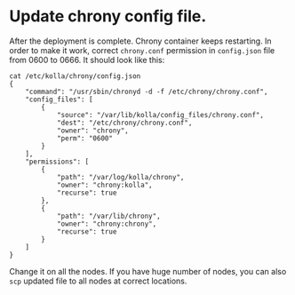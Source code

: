 # Update chrony config file.
After the deployment is complete. Chrony container keeps restarting. 
In order to make it work, correct `chrony.conf` permission in `config.json` file from 0600 to 0666.
It should look like this:
```
cat /etc/kolla/chrony/config.json 
{
    "command": "/usr/sbin/chronyd -d -f /etc/chrony/chrony.conf",
    "config_files": [
        {
            "source": "/var/lib/kolla/config_files/chrony.conf",
            "dest": "/etc/chrony/chrony.conf",
            "owner": "chrony",
            "perm": "0600"
        }
    ],
    "permissions": [
        {
            "path": "/var/log/kolla/chrony",
            "owner": "chrony:kolla",
            "recurse": true
        },
        {
            "path": "/var/lib/chrony",
            "owner": "chrony:chrony",
            "recurse": true
        }
    ]
}
```
Change it on all the nodes. If you have huge number of nodes, you can also `scp` updated file to all nodes at correct locations.
